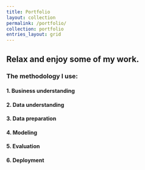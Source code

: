 ```yaml
---
title: Portfolio
layout: collection
permalink: /portfolio/
collection: portfolio
entries_layout: grid
---
```


## Relax and enjoy some of my work. 


### The methodology I use:

#### 1. Business understanding
#### 2. Data understanding
#### 3. Data preparation
#### 4. Modeling
#### 5. Evaluation
#### 6. Deployment

